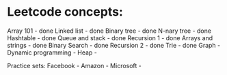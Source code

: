 # Leetcode concepts:

Array 101 - done
Linked list - done
Binary tree - done
N-nary tree - done
Hashtable - done
Queue and stack - done
Recursion 1 - done
Arrays and strings - done
Binary Search - done
Recursion 2 - done
Trie - done
Graph - 
Dynamic programming -
Heap -

Practice sets:
Facebook - 
Amazon - 
Microsoft - 
